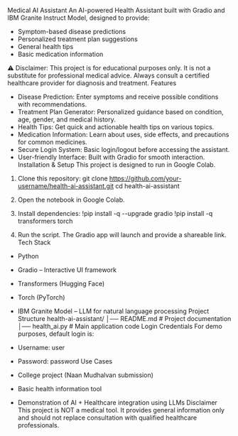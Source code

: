 Medical AI Assistant
An AI-powered Health Assistant built with Gradio and IBM Granite Instruct Model, designed to provide:
- Symptom-based disease predictions
- Personalized treatment plan suggestions
- General health tips
- Basic medication information

⚠️ Disclaimer: This project is for educational purposes only. It is not a substitute for professional medical advice. Always consult a certified healthcare provider for diagnosis and treatment.
Features
- Disease Prediction: Enter symptoms and receive possible conditions with recommendations.
- Treatment Plan Generator: Personalized guidance based on condition, age, gender, and medical history.
- Health Tips: Get quick and actionable health tips on various topics.
- Medication Information: Learn about uses, side effects, and precautions for common medicines.
- Secure Login System: Basic login/logout before accessing the assistant.
- User-friendly Interface: Built with Gradio for smooth interaction.
Installation & Setup
This project is designed to run in Google Colab.

1. Clone this repository:
   git clone https://github.com/your-username/health-ai-assistant.git
   cd health-ai-assistant

2. Open the notebook in Google Colab.

3. Install dependencies:
   !pip install -q --upgrade gradio
   !pip install -q transformers torch

4. Run the script. The Gradio app will launch and provide a shareable link.
Tech Stack
- Python
- Gradio – Interactive UI framework
- Transformers (Hugging Face)
- Torch (PyTorch)
- IBM Granite Model – LLM for natural language processing
Project Structure
health-ai-assistant/
│── README.md          # Project documentation
│── health_ai.py       # Main application code
Login Credentials
For demo purposes, default login is:

- Username: user
- Password: password
Use Cases
- College project (Naan Mudhalvan submission)
- Basic health information tool
- Demonstration of AI + Healthcare integration using LLMs
Disclaimer
This project is NOT a medical tool.
It provides general information only and should not replace consultation with qualified healthcare professionals.
